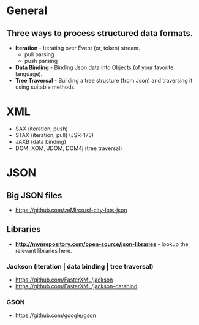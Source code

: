 # General
## Three ways to process structured data formats.
- **Iteration** - Iterating over Event (or, token) stream.
  + pull parsing
  + push parsing
- **Data Binding** - Binding Json data into Objects (of your favorite language).
- **Tree Traversal** - Building a tree structure (from Json) and traversing it using suitable methods.

# XML
- SAX (iteration, push)
- STAX (iteration, pull) (JSR-173)
- JAXB (data binding)
- DOM, XOM, JDOM, DOM4j (tree traversal)

# JSON

## Big JSON files
- https://github.com/zeMirco/sf-city-lots-json

## Libraries
- **http://mvnrepository.com/open-source/json-libraries** - lookup the relevant libraries here.

### Jackson (iteration | data binding | tree traversal)
- https://github.com/FasterXML/jackson
- https://github.com/FasterXML/jackson-databind

### GSON
- https://github.com/google/gson
